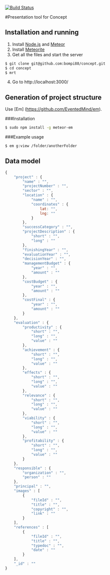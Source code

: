 [![Build Status](https://magnum.travis-ci.com/bompi88/concept.svg?token=hseESc15r1zHkVm476ia&branch=master)](https://magnum.travis-ci.com/bompi88/concept)

#Presentation tool for Concept

## Installation and running
1. Install [Node.js](http://nodejs.org/) and [Meteor](https://www.meteor.com/) 
2. Install [Meteorite](https://github.com/oortcloud/meteorite/)
3. Get all the files and start the server
```bash
$ git clone git@github.com:bompi88/concept.git
$ cd concept
$ mrt
```
4. Go to http://localhost:3000/

## Generation of project structure
Use [Em] (https://github.com/EventedMind/em).

###Installation
```bash
$ sudo npm install -g meteor-em
```

###Example usage
```bash
$ em g:view /folder/anotherFolder
```

## Data model

```javascript
{
	"project" : {
		"name" : "",
		"projectNumber" : "",
		"sector" : "",
		"location" : {
			"name" : "",
			"coordinates" : {
				lat: "",
				lng: ""
			}
		},
		"successCategory" : "",
		"projectDescription" : {
			"short" : "",
			"long" : ""
		},
		"finishingYear" : "",
		"evaluationYear" : "",
		"decisionYear" : "",
		"managementBudget" : {
			"year" : "",
			"amount" : ""
		},
		"costBudget" : {
			"year" : "",
			"amount" : ""
		},
		"costFinal" : {
			"year" : "",
			"amount" : ""
		}
	},
	"evaluation" : {
		"productivity" : {
			"short" : "",
			"long" : "",
			"value" : ""
		},
		"achievement" : {
			"short" : "",
			"long" : "",
			"value" : ""
		},
		"effects" : {
			"short" : "",
			"long" : "",
			"value" : ""
		},
		"relevance" : {
			"short" : "",
			"long" : "",
			"value" : ""
		},
		"viability" : {
			"short" : "",
			"long" : "",
			"value" : ""
		},
		"profitability" : {
			"short" : "",
			"long" : "",
			"value" : ""
		}
	},
	"responsible" : {
		"organization" : "",
		"person" : ""
	},
	"principal" : "",
	"images" : [
		{
			"fileId" : "",
			"title" : "",
			"copyright" : "",
			"link" : ""
		}
	],
	"references" : [
		{
			"fileId" : "",
			"title" : "",
			"typedoc" : "",
			"date" : ""
		}
	],
	"_id" : ""
}
```